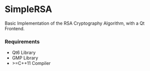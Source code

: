 # SimpleRSA

Basic Implementation of the RSA Cryptography Algorithm, with a Qt Frontend.

### Requirements
- Qt6 Library
- GMP Library
- \>=C++11 Compiler

